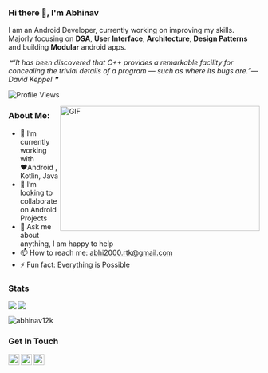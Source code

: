 ### Hi there 👋, I'm Abhinav

I am an Android Developer, currently working on improving my skills. Majorly focusing on **DSA**, **User Interface**, **Architecture**, **Design Patterns** and building **Modular** android apps. 

<!--STARTS_HERE_QUOTE_README-->
<i>❝“It has been discovered that C++ provides a remarkable facility for concealing the trivial details of a program — such as where its bugs are.”— David Keppel   ❞</i>
<!--ENDS_HERE_QUOTE_README-->

![Profile Views](https://komarev.com/ghpvc/?username=abhinav12k)

<img align="right" height="250" width="400" alt="GIF" src="https://miro.medium.com/max/1360/1*IRGHmiGsa16stedQvIaZfw.gif" />

### About Me:

- 🔭 I’m currently working with ♥️Android , Kotlin, Java
- 👯 I’m looking to collaborate on Android Projects
- 💬 Ask me about anything, I am happy to help
- 📫 How to reach me: abhi2000.rtk@gmail.com
- ⚡ Fun fact: Everything is Possible


### Stats
<img align="left" src="https://github-readme-stats.vercel.app/api?username=abhinav12k&show_icons=true&include_all_commits=true&count_private=true&theme=default&show_icons=true">
<img align="center" src="https://github-readme-stats.vercel.app/api/top-langs/?username=abhinav12k&layout=compact&exclude_repo=github-readme-stats">
<br>
<p align = "left">
<img src="https://github-readme-streak-stats.herokuapp.com/?user=abhinav12k" alt="abhinav12k"/>
</p>

<!-- ![willianrod's wakatime stats](https://github-readme-stats.vercel.app/api/wakatime?username=9b54c513-3fa8-45ff-909e-30c9770b27bd)
[![wakatime](https://wakatime.com/badge/user/9b54c513-3fa8-45ff-909e-30c9770b27bd.svg)](https://wakatime.com/@9b54c513-3fa8-45ff-909e-30c9770b27bd) -->

### Get In Touch
<a href="https://twitter.com/Abhinav12k">
  <img align="left" alt="Abhinav's Twitter" width="22px" src="https://cdn.jsdelivr.net/npm/simple-icons@v3/icons/twitter.svg" />
</a>
<a href="https://www.linkedin.com/in/abhinav12k/">
  <img align="left" alt="Abhinav's Linkdein" width="22px" src="https://cdn.jsdelivr.net/npm/simple-icons@v3/icons/linkedin.svg" />
</a>
<a href="https://github.com/abhinav12k">
  <img align="left" alt="Abhinav's Github" width="22px" src="https://cdn.jsdelivr.net/npm/simple-icons@v3/icons/github.svg" />
</a>
